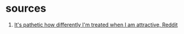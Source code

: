 # sources
1. [It's pathetic how differently I'm treated when I am attractive, Reddit](https://www.reddit.com/r/TrueOffMyChest/comments/qq4w4l/its_pathetic_how_differently_im_treated_when_i_am/)